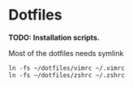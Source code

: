 # Dotfiles  

**TODO: Installation scripts.**  

Most of the dotfiles needs symlink  
```
ln -fs ~/dotfiles/vimrc ~/.vimrc
ln -fs ~/dotfiles/zshrc ~/.zshrc
```
